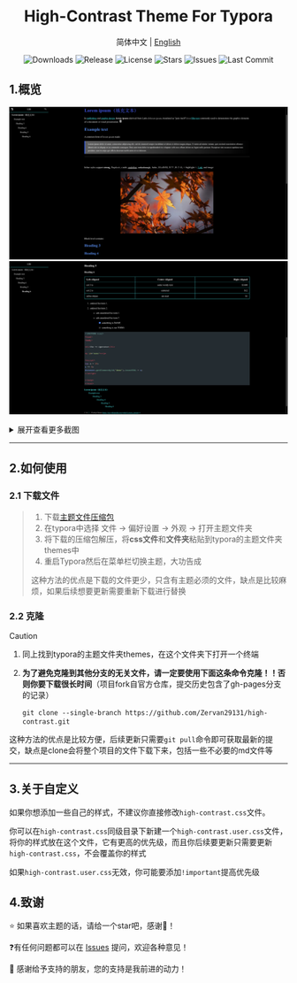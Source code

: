 

<h1 align='center'>High-Contrast Theme For Typora</h1>

<p align="center">
    简体中文
    |
    <a href="https://github.com/Zervan29131/high-contrast/blob/main/README_en.md
    ">English</a>
</p>

<p align="center">
  <img src="https://img.shields.io/github/downloads/Zervan29131/high-contrast/total?labelColor=grey&color=blue" alt="Downloads">
  <img src="https://img.shields.io/github/v/release/Zervan29131/high-contrast?labelColor=grey&color=red" alt="Release">
  <img src="https://img.shields.io/github/license/Zervan29131/high-contrast" alt="License">
  <img src="https://img.shields.io/github/stars/Zervan29131/high-contrast" alt="Stars">
  <img src="https://img.shields.io/github/issues/Zervan29131/high-contrast?label=Issues" alt="Issues">
  <img src="https://img.shields.io/github/last-commit/Zervan29131/high-contrast?label=%E4%B8%8A%E6%AC%A1%E6%8F%90%E4%BA%A4" alt="Last Commit">
</p>


## **1.概览**

![image-2](./img/image-1.png)
![image-2](./img/image-2.png)

<details><summary><kbd>展开查看更多截图</summary></kbd>
  <img src="./img/img-11.png"></br>
  <img src="./img/img-12.png"></br>
  <img src="./img/img-13.png"></br>
  <img src="./img/img-14.png"></br>
  <img src="./img/img-15.png"></br>
</details>

---

## 2.如何使用

### 2.1 下载文件

> 1. 下载[主题文件压缩包](https://github.com/Zervan29131/high-contrast/releases)
> 2. 在typora中选择 文件 → 偏好设置 → 外观 → 打开主题文件夹
> 3. 将下载的压缩包解压，将**css文件**和**文件夹**粘贴到typora的主题文件夹themes中
> 4. 重启Typora然后在菜单栏切换主题，大功告成
>
> 这种方法的优点是下载的文件更少，只含有主题必须的文件，缺点是比较麻烦，如果后续想要更新需要重新下载进行替换

### 2.2 克隆

> [!caution]
>
> 1. 同上找到typora的主题文件夹themes，在这个文件夹下打开一个终端
>
> 2. **为了避免克隆到其他分支的无关文件，请一定要使用下面这条命令克隆！！否则你要下载很长时间**（项目fork自官方仓库，提交历史包含了gh-pages分支的记录）
>
>    ```shell
>    git clone --single-branch https://github.com/Zervan29131/high-contrast.git
>    ```
>
> 这种方法的优点是比较方便，后续更新只需要`git pull`命令即可获取最新的提交，缺点是clone会将整个项目的文件下载下来，包括一些不必要的md文件等

---

## 3.关于自定义

如果你想添加一些自己的样式，不建议你直接修改`high-contrast.css`文件。

你可以在`high-contrast.css`同级目录下新建一个`high-contrast.user.css`文件，将你的样式放在这个文件，它有更高的优先级，而且你后续要更新只需要更新`high-contrast.css`，不会覆盖你的样式

如果`high-contrast.user.css`无效，你可能要添加`!important`提高优先级


## 4.致谢

⭐ 如果喜欢主题的话，请给一个star吧，感谢🙏！

❓有任何问题都可以在 [Issues](https://github.com/Zervan29131/high-contrast/issues) 提问，欢迎各种意见！

🎉 感谢给予支持的朋友，您的支持是我前进的动力！
